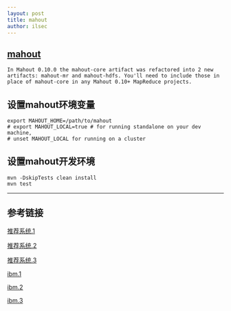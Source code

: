 ```yaml
---
layout: post
title: mahout
author: ilsec
---
```


## [mahout](http://mahout.apache.org)

```
In Mahout 0.10.0 the mahout-core artifact was refactored into 2 new artifacts: mahout-mr and mahout-hdfs. You'll need to include those in place of mahout-core in any Mahout 0.10+ MapReduce projects.
```

## 设置mahout环境变量

```
export MAHOUT_HOME=/path/to/mahout
# export MAHOUT_LOCAL=true # for running standalone on your dev machine,
# unset MAHOUT_LOCAL for running on a cluster
```

## 设置mahout开发环境

```
mvn -DskipTests clean install
mvn test
```

---

## 参考链接

[推荐系统.1](http://www.cnblogs.com/flclain/archive/2013/03/03/2941397.html)

[推荐系统.2](http://blog.fens.me/mahout-recommendation-api/)

[推荐系统.3](http://itindex.net/detail/49323-mahout-学习-mahout)

[ibm.1](http://www.ibm.com/developerworks/cn/java/j-lo-mahout/)

[ibm.2](https://www.ibm.com/developerworks/cn/web/1103_zhaoct_recommstudy2/)

[ibm.3](http://www.ibm.com/developerworks/cn/java/j-mahout/index.html)
